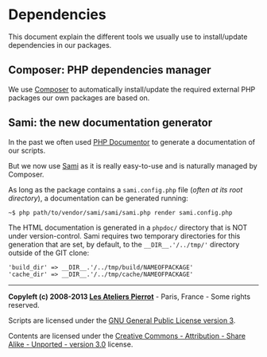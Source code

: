 Dependencies
=============

This document explain the different tools we usually use to install/update dependencies in 
our packages.


## Composer: PHP dependencies manager

We use [Composer](http://getcomposer.org/) to automatically install/update the required 
external PHP packages our own packages are based on.


## Sami: the new documentation generator

In the past we often used [PHP Documentor](http://www.phpdoc.org/) to generate a 
documentation of our scripts.

But we now use [Sami](https://github.com/fabpot/Sami) as it is really easy-to-use and is 
naturally managed by Composer.

As long as the package contains a `sami.config.php` file (*often at its root directory*), 
a documentation can be generated running:

    ~$ php path/to/vendor/sami/sami/sami.php render sami.config.php

The HTML documentation is generated in a `phpdoc/` directory that is NOT under version-control.
Sami requires two temporary directories for this generation that are set, by default, to
the `__DIR__.'/../tmp/'` directory outside of the GIT clone:

    'build_dir' => __DIR__.'/../tmp/build/NAMEOFPACKAGE'
    'cache_dir' => __DIR__.'/../tmp/cache/NAMEOFPACKAGE'


----
**Copyleft (c) 2008-2013 [Les Ateliers Pierrot](http://www.ateliers-pierrot.fr/)** - Paris, France - Some rights reserved.

Scripts are licensed under the [GNU General Public License version 3](http://www.gnu.org/licenses/gpl.html).

Contents are licensed under the [Creative Commons - Attribution - Share Alike - Unported - version 3.0](http://creativecommons.org/licenses/by-sa/3.0/) license.
